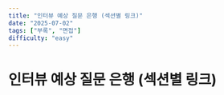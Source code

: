 ```yaml
---
title: "인터뷰 예상 질문 은행 (섹션별 링크)"
date: "2025-07-02"
tags: ["부록", "면접"]
difficulty: "easy"
---
```


# 인터뷰 예상 질문 은행 (섹션별 링크)
